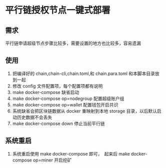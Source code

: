 # 平行链授权节点一键式部署

## 需求

平行链申请超级节点步骤比较多，需要设置的地方也比较多，容易遗漏

## 使用

1. 把编译好的 chain,chain-cli,chain.toml,和 chain.para.toml 和本脚本目录放到一起
1. 修改 config 文件配置项，每个配置项都有说明
1. make docker-compose 缺省启动
1. make docker-compose op=nodegroup 配置超级账户组
1. make docker-compose op=wallet 配置钱包开启共识
1. 系统缺省会把区块链数据从 docker 重映射到本地 storage 目录，以后默认启动历史数据不会丢失
1. make docker-compose down 停止当前平行链

## 系统重启

1. 系统重启使用 make docker-compose 即可，　起来后 make docker-compose op=miner 开启挖矿

